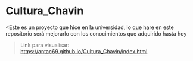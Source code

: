 # Cultura_Chavin
<Este es un proyecto que hice en la universidad, lo que hare en este repositorio será mejorarlo con los conocimientos que adquirido hasta hoy
>Link para visualisar:
https://antac69.github.io/Cultura_Chavin/index.html
